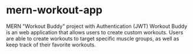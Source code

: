 # mern-workout-app
 MERN "Workout Buddy" project with Authentication (JWT)
Workout Buddy is an web application that allows users to create custom workouts. Users are able to create workouts to target specific muscle groups, as well as keep track of their favorite workouts.
